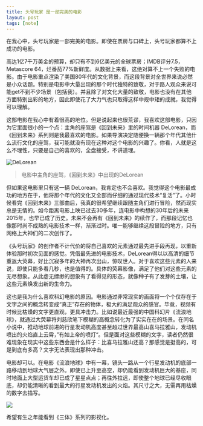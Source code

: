 ```yaml
---
title: 头号玩家 是一部完美的电影
layout: post
tags: [note]
---
```


在我心中，头号玩家是一部完美的电影。即使在票房与口碑上，头号玩家都算不上成功的电影。

高达1亿7千万美金的预算，却只有不到6亿美元的全球票房；IMDB评分7.5，Metascore 64，烂番茄77%新鲜度。从数据上来看，这绝对算不上一个失败的电影。由于电影重点渲染了美国80年代的文化背景，而这段背景对全世界来说必然是小众话题。特别是电影中大量出现的那个时代独特的致敬，对于路人观众来说可能get不到不少场景（包括我）。并且除了对文化大量的致敬，电影也没有在其他方面特别出彩的地方，因此即使花了大力气也只取得这样中规中矩的成就，我觉得可以理解。

这部电影在我心中有着很高的地位。但是说起来也很荒谬，我喜欢这部电影，只因为它里面很小的一个点：主角的座驾是《回到未来》里的时间机器 DeLorean，而《回到未来》系列则是我最喜欢的电影。如果导演决定随便换一辆那个年代其他什么流行文化的座驾，我可能就没有现在这种对这个电影的兴趣了。你看，人就是这么不理性，只要是自己的喜欢的，全盘接受，不讲道理。

![DeLorean](https://www.gannett-cdn.com/-mm-/5231a1dcef5241709cde06a7b70344616c9c5f7a/c=270-0-1757-840/local/-/media/2018/03/28/USATODAY/USATODAY/636578366190571601-RPO-TRLR-0032.jpg?width=580&height=326&fit=crop)
> 电影中主角的座驾，《回到未来》中出现的DeLorean

但如果这电影里只有这一辆 DeLorean，我肯定也不会喜欢。我觉得这个电影最成功的地方在于，他将那个年代的文化又全部而仔细的通过现代技术“复活”了。小时候看完《回到未来》三部曲后，我真的很希望继续跟随主角们进行冒险，然而现实总是无情的。如今距离电影上映已过去30多年，连电影中构想的30年后的未来2015年，也早已成了历史。未来不会再有《回到未来》的续作了，而那段记忆也像那时尚不成熟的电影技术一样，渐渐过时。唯一能够继续这段冒险的地方，只有网络上大神们的二次创作了。

《头号玩家》的创作者不计代价的将自己喜欢的元素通过最先进手段再现，以重新体验那时初次见面的感觉。凭借最先进的电影技术，DeLorean得以以高清的细节重返大荧幕，好比沉寂多年的大神再次出山，惊叹世人。对于喜欢这些元素的人来说，即使只能多看几秒，也是值得的。具体的荧幕影像，满足了他们对这些元素的无尽想象。从此虚无缥缈的想象有了看得见的形态，就像种子有了发芽的土壤，让这些元素焕发出新的生命力。

这也是我为什么喜欢科幻电影的原因。电影通过非常现实的画面将一个个仅存在于文字之间的概念转变成“真正”存在的物体，极大的满足观众的感官。毕竟，视频有时候比枯燥的文字更直观，更具冲击力。比如说最近最强的中国科幻片《流浪地球》，就通过大荧幕将刘慈欣笔下模糊的高概念转化为了实实在在的场景。在同名小说中，推动地球前进的行星发动机高度甚至超过世界最高山喜马拉雅山，发动机喷出的火焰直上云霄，”有如上帝的喷灯“。但是面对这些模糊的文字，读者仍然很难现象在现实中这些东西会是什么样子：比喜马拉雅山还高？那感觉是挺高的，可是到底有多高？文字无法表现出那种冲击。

电影却可以。在电影《流浪地球》中有一幕，镜头一路从一个行星发动机的底部一路移动到地球大气层之外。即使已上升至高空，却仍能看到发动机巨大的基座，同时地面上大型运货车却已成了星星点点；再往外拉远，即使整个地球已经尽收眼底，却仍能清晰的看到最大的行星发动机发出的火焰。其尺寸之大，无需再用枯燥的数字去描写。

![](https://images.whatsnewonnetflix.com/external_assets/sggkh+%5B%5Blxx*9*6780*604_8_muochl_mvg%5Bwmn%5Bzkr%5Be3%5B9WD3XwV5tBgBc1rb6zq1th0DgCV%5BZZZZYEv0EKfYP2PIwUIqB7Jc5iPy6WUay7KiOGq49MT%5DzsjSTH9oXzJxA8KXebHPrasvfqIDljoPUMN5ckS9y85YDfPFfg*Mcax*.jpg)

希望有生之年能看到《三体》系列的影视化。
